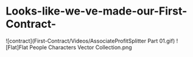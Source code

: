 # Looks-like-we-ve-made-our-First-Contract-
![contract](First-Contract/Videos/AssociateProfitSplitter Part 01.gif)
![Flat]Flat People Characters Vector Collection.png
